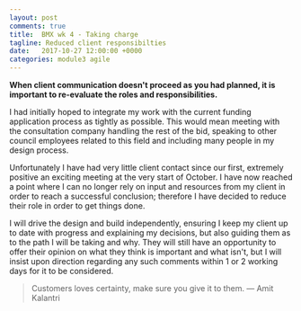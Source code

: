 ```yaml
---
layout: post
comments: true
title:  BMX wk 4 - Taking charge
tagline: Reduced client responsibilties
date:   2017-10-27 12:00:00 +0000
categories: module3 agile
---
```


**When client communication doesn't proceed as you had planned, it is important to re-evaluate the roles and responsibilities.**

I had initially hoped to integrate my work with the current funding application process as tightly as possible. This would mean meeting with the consultation company handling the rest of the bid, speaking to other council employees related to this field and including many people in my design process.

Unfortunately I have had very little client contact since our first, extremely positive an exciting meeting at the very start of October. I have now reached a point where I can no longer rely on input and resources from my client in order to reach a successful conclusion; therefore I have decided to reduce their role in order to get things done.

I will drive the design and build independently, ensuring I keep my client up to date with progress and explaining my decisions, but also guiding them as to the path I will be taking and why. They will still have an opportunity to offer their opinion on what they think is important and what isn't, but I will insist upon direction regarding any such comments within 1 or 2 working days for it to be considered.

> Customers loves certainty, make sure you give it to them. — Amit Kalantri
